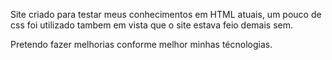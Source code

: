 Site criado para testar meus conhecimentos em HTML atuais, um pouco de css foi utilizado tambem em vista que o site estava feio demais sem.

Pretendo fazer melhorias conforme melhor minhas técnologias.
